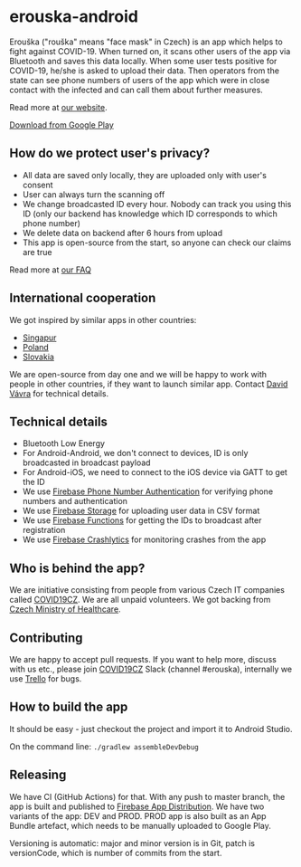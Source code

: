 # erouska-android

Erouška ("rouška" means "face mask" in Czech) is an app which helps to fight against COVID-19. When turned on, it scans other users of the app via Bluetooth and saves this data locally. When some user tests positive for COVID-19, he/she is asked to upload their data. Then operators from the state can see phone numbers of users of the app which were in close contact with the infected and can call them about further measures.

Read more at [our website](https://erouska.cz).

[Download from Google Play](https://play.google.com/store/apps/details?id=cz.covid19cz.erouska)

## How do we protect user's privacy?
- All data are saved only locally, they are uploaded only with user's consent
- User can always turn the scanning off
- We change broadcasted ID every hour. Nobody can track you using this ID (only our backend has knowledge which ID corresponds to which phone number)
- We delete data on backend after 6 hours from upload
- This app is open-source from the start, so anyone can check our claims are true

Read more at [our FAQ](https://erouska.cz/faq)

## International cooperation

We got inspired by similar apps in other countries:
- [Singapur](https://github.com/OpenTrace-Community)
- [Poland](https://github.com/ProteGO-app)
- [Slovakia](https://github.com/CovidWorld)

We are open-source from day one and we will be happy to work with people in other countries, if they want to launch similar app. Contact [David Vávra](mailto:david.vavra@erouska.cz) for technical details.

## Technical details

- Bluetooth Low Energy
- For Android-Android, we don't connect to devices, ID is only broadcasted in broadcast payload
- For Android-iOS, we need to connect to the iOS device via GATT to get the ID
- We use [Firebase Phone Number Authentication](https://firebase.google.com/docs/auth/android/phone-auth) for verifying phone numbers and authentication
- We use [Firebase Storage](https://firebase.google.com/docs/storage) for uploading user data in CSV format
- We use [Firebase Functions](https://firebase.google.com/docs/functions) for getting the IDs to broadcast after registration
- We use [Firebase Crashlytics](https://firebase.google.com/docs/crashlytics) for monitoring crashes from the app

## Who is behind the app?

We are initiative consisting from people from various Czech IT companies called [COVID19CZ](https://covid19cz.cz). We are all unpaid volunteers. We got backing from [Czech Ministry of Healthcare](https://www.mzcr.cz/).  

## Contributing

We are happy to accept pull requests. If you want to help more, discuss with us etc., please join [COVID19CZ](https://covid19cz.cz) Slack (channel #erouska), internally we use [Trello](https://trello.com/b/4xN2Eeqv/bug-wf) for bugs.

## How to build the app

It should be easy - just checkout the project and import it to Android Studio.

On the command line:
`./gradlew assembleDevDebug`

## Releasing

We have CI (GitHub Actions) for that. With any push to master branch, the app is built and published to [Firebase App Distribution](https://firebase.google.com/docs/app-distribution). We have two variants of the app: DEV and PROD. PROD app is also built as an App Bundle artefact, which needs to be manually uploaded to Google Play.

Versioning is automatic: major and minor version is in Git, patch is versionCode, which is number of commits from the start.
